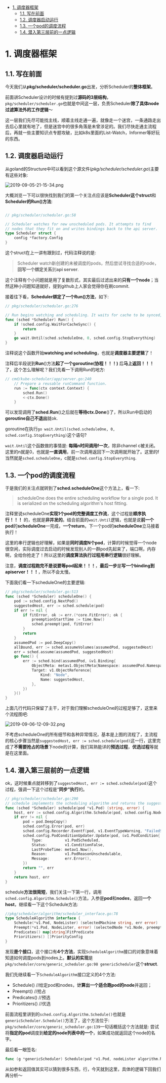 
<!-- @import "[TOC]" {cmd="toc" depthFrom=1 depthTo=6 orderedList=false} -->

<!-- code_chunk_output -->

- [1. 调度器框架](#1-调度器框架)
  - [1.1. 写在前面](#11-写在前面)
  - [1.2. 调度器启动运行](#12-调度器启动运行)
  - [1.3. 一个pod的调度流程](#13-一个pod的调度流程)
  - [1.4. 潜入第三层前的一点逻辑](#14-潜入第三层前的一点逻辑)

<!-- /code_chunk_output -->

# 1. 调度器框架

## 1.1. 写在前面

今天我们从**pkg/scheduler/scheduler.go**出发，分析Scheduler的**整体框架**。

前面讲Scheduler设计的时候有提到过**源码的3层结构**，`pkg/scheduler/scheduler.go`也就是中间这一层，负责Scheduler**除了具体node过滤算法外的工作逻辑**～

这一层我们先尽可能找主线，顺着主线走通一遍，就像走一个迷宫，一条通路走出去后心里就有地了，但是迷宫中的很多角落是未曾涉足的。我们尽快走通主流程后，再就一些主要知识点专题攻破，比如k8s里面的List\-Watch，Informer等好玩的东西。

## 1.2. 调度器启动运行

从goland的Structure中可以看到这个源文件(*pkg/scheduler/scheduler.go*)主要有这些对象: 

![2019-09-05-21-15-34.png](./images/2019-09-05-21-15-34.png)

大概浏览一下可以很快找到我们的第一个关注点应该是**Scheduler这个struct**和**Scheduler的Run()方法**: 

```go

// pkg/scheduler/scheduler.go:58

// Scheduler watches for new unscheduled pods. It attempts to find
// nodes that they fit on and writes bindings back to the api server.
type Scheduler struct {
	config *factory.Config
}
```

这个struct在上一讲有跟到过，代码注释说的是: 

> Scheduler watch新创建的未被调度的pods，然后尝试寻找合适的node，**回写一个绑定关系**到**api server**.

这个注释有个小问题就是用了复数形式，其实最后过滤出来的**只有一个node**；当然这种小问题知道就好，提到github上人家会觉得你在刷commit.

接着往下看，**Scheduler绑定了一个Run()方法**，如下: 

```go
// pkg/scheduler/scheduler.go:276

// Run begins watching and scheduling. It waits for cache to be synced, then starts a goroutine and returns immediately.
func (sched *Scheduler) Run() {
	if !sched.config.WaitForCacheSync() {
		return
	}
	go wait.Until(sched.scheduleOne, 0, sched.config.StopEverything)
}
```

注释说这个函数开始**watching and scheduling**，也就是**调度器主要逻辑**了！

注释后半段说到**Run**()方法**起了一个goroutine(协程！！！)** 后**马上返回！！！** 了，这个怎么理解呢？我们先看一下调用Run的地方: 

```go
// cmd/kube-scheduler/app/server.go:240
	// Prepare a reusable runCommand function.
	run := func(ctx context.Context) {
		sched.Run()
		<-ctx.Done()
	}
```

可以发现调用了**sched.Run**()之后就在**等待ctx.Done**()了，所以Run中启动的**goroutine自己不退出**就ok. 

goroutine在执行`go wait.Until(sched.scheduleOne, 0, sched.config.StopEverything)`这个语句?

`wait.Until`这个函数做的事情是: **每隔n时间调用f一次**，除非channel c被关闭。这里的n就是0，也就是**一直调用**，前一次调用返回下一次调用就开始了。这里的f当然就是`sched.scheduleOne`，c就是`sched.config.StopEverything`.

## 1.3. 一个pod的调度流程

于是我们的关注点就转到了**sched.scheduleOne**这个方法上，看一下: 

> scheduleOne does the entire scheduling workflow for a single pod.  It is serialized on the scheduling algorithm's host fitting.

注释里说scheduleOne**实现1个pod的完整调度工作流**，这个过程是**顺序执行！！！** 的，也就是**非并发的**。结合前面的`wait.Until`逻辑，也就是说**前一个pod**的**scheduleOne**一完成，**一个return**，下一个pod的**scheduleOne**立马接着执行！

这里的串行逻辑也好理解，如果是**同时调度N个pod**，计算的时候觉得一个node很空闲，实际调度过去启动的时候发现别人的一群pod先起来了，端口啊，内存啊，全给你抢走了！所以这里的**调度算法执行过程用串行逻辑**很好理解。

注意，**调度过程跑完不是说要等pod起来！！！**，**最后一步**是**写一个binding到apiserver！！！**，所以不会太慢。

下面我们看一下scheduleOne的主要逻辑: 

```go
// pkg/scheduler/scheduler.go:513
func (sched *Scheduler) scheduleOne() {
	pod := sched.config.NextPod()
	suggestedHost, err := sched.schedule(pod)
    if err != nil {
		if fitError, ok := err.(*core.FitError); ok {
			preemptionStartTime := time.Now()
			sched.preempt(pod, fitError)
		}
		return
	}
	assumedPod := pod.DeepCopy()
	allBound, err := sched.assumeVolumes(assumedPod, suggestedHost)
	err = sched.assume(assumedPod, suggestedHost)
	go func() {
		err := sched.bind(assumedPod, &v1.Binding{
			ObjectMeta: metav1.ObjectMeta{Namespace: assumedPod.Namespace, Name: assumedPod.Name, UID: assumedPod.UID},
			Target: v1.ObjectReference{
				Kind: "Node",
				Name: suggestedHost,
			},
		})
	}()
}
```

上面几行代码只保留了主干，对于我们理解scheduleOne的过程足够了，这里来个流程图吧: 

![2019-09-06-12-09-32.png](./images/2019-09-06-12-09-32.png)

不考虑scheduleOne的所有细节和各种异常情况，基本是上图的流程了，主流程的核心步骤当然是`suggestedHost, err := sched.schedule(pod)`这一行，这里完成了**不需要抢占的场景**下node的计算，我们耳熟能详的**预选过程**，**优选过程**等就是在这里面。

## 1.4. 潜入第三层前的一点逻辑

ok，这时候重点就转移到了`suggestedHost, err := sched.schedule(pod)`这个过程，强调一下这个过程是“**同步”执行**的。

```go
// pkg/scheduler/scheduler.go:290
// schedule implements the scheduling algorithm and returns the suggested host.
func (sched *Scheduler) schedule(pod *v1.Pod) (string, error) {
	host, err := sched.config.Algorithm.Schedule(pod, sched.config.NodeLister)
	if err != nil {
		pod = pod.DeepCopy()
		sched.config.Error(pod, err)
		sched.config.Recorder.Eventf(pod, v1.EventTypeWarning, "FailedScheduling", "%v", err)
		sched.config.PodConditionUpdater.Update(pod, &v1.PodCondition{
			Type:          v1.PodScheduled,
			Status:        v1.ConditionFalse,
			LastProbeTime: metav1.Now(),
			Reason:        v1.PodReasonUnschedulable,
			Message:       err.Error(),
		})
		return "", err
	}
	return host, err
}
```

schedule**方法很简短**，我们关注一下第一行，调用`sched.config.Algorithm.Schedule()`方法，入参是**pod**和**nodes**，返回**一个host**，继续看一下这个Schedule方法: 

```go
//pkg/scheduler/algorithm/scheduler_interface.go:78
type ScheduleAlgorithm interface {
	Schedule(*v1.Pod, NodeLister) (selectedMachine string, err error)
	Preempt(*v1.Pod, NodeLister, error) (selectedNode *v1.Node, preemptedPods []*v1.Pod, cleanupNominatedPods []*v1.Pod, err error)
	Predicates() map[string]FitPredicate
	Prioritizers() []PriorityConfig
}
```

发现**是个接口**，这个接口有**4个方法**，实现`ScheduleAlgorithm`接口的对象意味着知道如何调度pods到nodes上。**默认的实现**是`pkg/scheduler/core/generic_scheduler.go:98 genericScheduler`这个**struct**.

我们先继续看一下`ScheduleAlgorithm`接口定义的4个方法: 

- Schedule() //给定pod和nodes，**计算出一个适合跑pod的node**并返回；
- Preempt() //抢占
- Predicates() //预选
- Prioritizers() //优选

前面流程里讲到的`sched.config.Algorithm.Schedule()`也就是`genericScheduler.Schedule()`方法了，这个方法位于: `pkg/scheduler/core/generic_scheduler.go:139`一句话概括这个方法就是: 尝试将**指定的pod**调度到**给定的node列表中的一个**，如果成功就返回这个node的名字。

最后看一眼签名: 

```go
func (g *genericScheduler) Schedule(pod *v1.Pod, nodeLister algorithm.NodeLister) (string, error)
```

从如参和返回值其实可以猜到很多东西，行，今天就到这里，具体的逻辑下回我们再分析～
